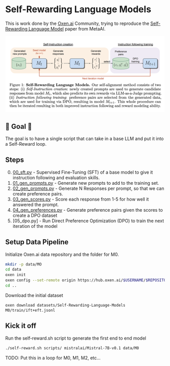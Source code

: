 # Self-Rewarding Language Models

This is work done by the [Oxen.ai](https://oxen.ai/community) Community, trying to reproduce the [Self-Rewarding Language Model](https://arxiv.org/abs/2401.10020) paper from MetaAI.

<img src="./images/SRLM.png" width="512px"></img>

## 🤖 Goal 🔁

The goal is to have a single script that can take in a base LLM and put it into a Self-Reward loop.

## Steps

0) [00_sft.py](scripts/00_sft.py) - Supervised Fine-Tuning (SFT) of a base model to give it instruction following and evaluation skills.
1) [01_gen_prompts.py](scripts/01_gen_prompts.py) - Generate new prompts to add to the training set.
2) [02_gen_prompts.py](scripts/02_gen_responses.py) - Generate N Responses per prompt, so that we can create preference pairs.
3) [03_gen_scores.py](scripts/03_gen_scores.py) - Score each response from 1-5 for how well it answered the prompt.
4) [04_gen_preferences.py](scripts/04_gen_preferences.py) - Generate preference pairs given the scores to create a DPO dataset
5) [05_dpo.py] - Run Direct Preference Optimization (DPO) to train the next iteration of the model

## Setup Data Pipeline

Initialize Oxen.ai data repository and the folder for M0.

```bash
mkdir -p data/MO
cd data
oxen init
oxen config --set-remote origin https://hub.oxen.ai/$USERNAME/$REPOSITORY
cd ..
```

Download the initial dataset

```
oxen download datasets/Self-Rewarding-Language-Models M0/train/ift+eft.jsonl
```

## Kick it off

Run the self-reward.sh script to generate the first end to end model

```bash
./self-reward.sh scripts/ mistralai/Mistral-7B-v0.1 data/M0
```

TODO: Put this in a loop for M0, M1, M2, etc...